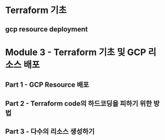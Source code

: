 # Terraform 기초 
## gcp resource deployment 
# Module 3 - Terraform 기초 및 GCP 리소스 배포
## Part 1 - GCP Resource 배포
## Part 2 - Terraform code의 하드코딩을 피하기 위한 방법
## Part 3 - 다수의 리소스 생성하기
